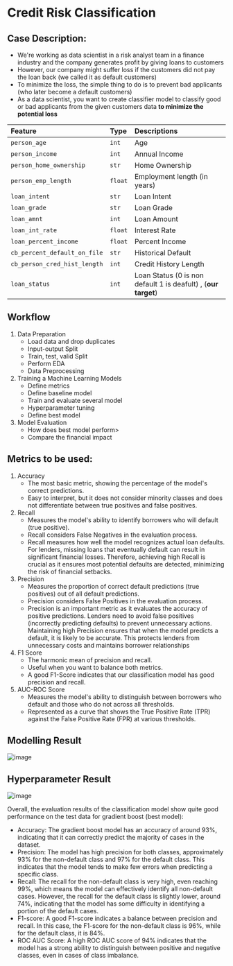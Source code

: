 # Credit Risk Classification

## Case Description: 
- We're working as data scientist in a risk analyst team in a finance industry and the company generates profit by giving loans to customers
- However, our company might suffer loss if the customers did not pay the loan back (we called it as default customers)
- To minimize the loss, the simple thing to do is to prevent bad applicants (who later become a default customers)
- As a data scientist, you want to create classifier model to classify good or bad applicants from the given customers data **to minimize the potential loss**

|Feature|Type|Descriptions|
|:--|:--|:--|
|`person_age`|`int`|Age|
|`person_income`|`int`|Annual Income|
|`person_home_ownership`|`str`|Home Ownership|
|`person_emp_length`|`float`|Employment length (in years)|
|`loan_intent`|`str`|Loan Intent|
|`loan_grade`|`str`|Loan Grade|
|`loan_amnt`|`int`|Loan Amount|
|`loan_int_rate`|`float`|Interest Rate|
|`loan_percent_income`|`float`|Percent Income|
|`cb_percent_default_on_file`|`str`|Historical Default|
|`cb_person_cred_hist_length`|`int`|Credit History Length|
|`loan_status`| `int` | Loan Status (0 is non default 1 is deafult) , (**our target**)|

## Workflow
1. Data Preparation
   - Load data and drop duplicates
   - Input-output Split
   - Train, test, valid Split
   - Perform EDA
   - Data Preprocessing
2. Training a Machine Learning Models
   - Define metrics
   - Define baseline model
   - Train and evaluate several model
   - Hyperparameter tuning
   - Define best model
3. Model Evaluation
    - How does best model perform>
    - Compare the financial impact

## Metrics to be used:
1. Accuracy
   -  The most basic metric, showing the percentage of the model's correct predictions.
   -  Easy to interpret, but it does not consider minority classes and does not differentiate between true positives and false positives.
2. Recall
   -  Measures the model's ability to identify borrowers who will default (true positive).
   -  Recall considers False Negatives in the evaluation process.
   -  Recall measures how well the model recognizes actual loan defaults. For lenders, missing loans that eventually default can result in significant financial losses. Therefore, achieving high Recall is crucial as it ensures most potential defaults are detected, minimizing the risk of financial setbacks.
3. Precision
   -  Measures the proportion of correct default predictions (true positives) out of all default predictions.
   - Precision considers False Positives in the evaluation process.
   -  Precision is an important metric as it evaluates the accuracy of positive predictions. Lenders need to avoid false positives (incorrectly predicting defaults) to prevent unnecessary actions. Maintaining high Precision ensures that when the model predicts a default, it is likely to be accurate. This protects lenders from unnecessary costs and maintains borrower relationships
4. F1 Score
   -  The harmonic mean of precision and recall.
   -  Useful when you want to balance both metrics.
   -  A good F1-Score indicates that our classification model has good precision and recall.
5. AUC-ROC Score
   -  Measures the model's ability to distinguish between borrowers who default and those who do not across all thresholds.
   -  Represented as a curve that shows the True Positive Rate (TPR) against the False Positive Rate (FPR) at various thresholds.

## Modelling Result
![image](https://github.com/user-attachments/assets/f4c85b14-4110-41ee-ad80-898e08f744df)

## Hyperparameter Result
![image](https://github.com/user-attachments/assets/164cc70a-13d4-4dd2-86c5-b3efc6ec77b5)

Overall, the evaluation results of the classification model show quite good performance on the test data for gradient boost (best model):
-  Accuracy: The gradient boost model has an accuracy of around 93%, indicating that it can correctly predict the majority of cases in the dataset.
-  Precision: The model has high precision for both classes, approximately 93% for the non-default class and 97% for the default class. This indicates that the model tends to make few errors when predicting a specific class.
-  Recall: The recall for the non-default class is very high, even reaching 99%, which means the model can effectively identify all non-default cases. However, the recall for the default class is slightly lower, around 74%, indicating that the model has some difficulty in identifying a portion of the default cases.
-  F1-score: A good F1-score indicates a balance between precision and recall. In this case, the F1-score for the non-default class is 96%, while for the default class, it is 84%.
-  ROC AUC Score: A high ROC AUC score of 94% indicates that the model has a strong ability to distinguish between positive and negative classes, even in cases of class imbalance.

